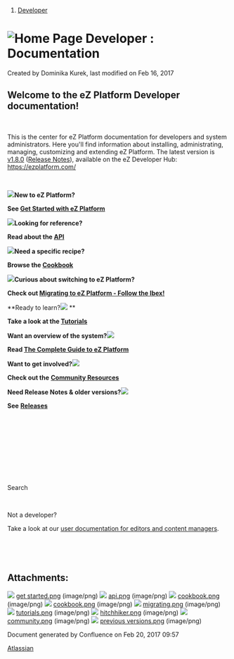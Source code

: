 1.  [Developer](index.html)

# ![Home Page](images/icons/contenttypes/home_page_16.png)  Developer : Documentation 

Created by Dominika Kurek, last modified on Feb 16, 2017

## Welcome to the eZ Platform Developer documentation!

 

This is the center for eZ Platform documentation for developers and system administrators. Here you'll find information about installing, administrating, managing, customizing and extending eZ Platform. The latest version is [v1.8.0](https://ezplatform.com/) ([Release Notes](eZ-Platform-v1.8.0_33555269.html)), available on the eZ Developer Hub: <https://ezplatform.com/>

 

**![](attachments/31429504/31431962.png)New to eZ Platform?**

**See [Get Started with eZ Platform
](Get-Started-with-eZ-Platform_31429520.html)**

**![](attachments/31429504/31431964.png)Looking for reference?**

**Read about the [API](API_31429524.html)**

**![](attachments/31429504/31431965.png)Need a specific recipe?**

**Browse the [Cookbook](Cookbook_31429528.html)**

**![](attachments/31429504/31431967.png)Curious about switching to eZ Platform?**

**Check out [Migrating to eZ Platform - Follow the Ibex!](31429532.html)**

**Ready to learn?![](attachments/31429504/31431968.png)
**

**Take a look at the [Tutorials](Tutorials_31429522.html)**

**Want an overview of the system?![](attachments/31429504/31431969.png)**

**Read [The Complete Guide to eZ Platform](The-Complete-Guide-to-eZ-Platform_31429526.html)**

**Want to get involved?![](attachments/31429504/31431970.png)**

**Check out the** **[Community Resources](Community-Resources_31429530.html)**

**Need Release Notes & older versions?![](attachments/31429504/31431971.png)**

**See** **[Releases](Releases_31429534.html)**

 

 

 

 

 

Search

 

Not a developer?

Take a look at our [user documentation for editors and content managers](https://doc.ez.no/display/USER/Documentation).

 

 

## Attachments:

![](images/icons/bullet_blue.gif) [get started.png](attachments/31429504/31431962.png) (image/png)
![](images/icons/bullet_blue.gif) [api.png](attachments/31429504/31431964.png) (image/png)
![](images/icons/bullet_blue.gif) [cookbook.png](attachments/31429504/31431966.png) (image/png)
![](images/icons/bullet_blue.gif) [cookbook.png](attachments/31429504/31431965.png) (image/png)
![](images/icons/bullet_blue.gif) [migrating.png](attachments/31429504/31431967.png) (image/png)
![](images/icons/bullet_blue.gif) [tutorials.png](attachments/31429504/31431968.png) (image/png)
![](images/icons/bullet_blue.gif) [hitchhiker.png](attachments/31429504/31431969.png) (image/png)
![](images/icons/bullet_blue.gif) [community.png](attachments/31429504/31431970.png) (image/png)
![](images/icons/bullet_blue.gif) [previous versions.png](attachments/31429504/31431971.png) (image/png)

Document generated by Confluence on Feb 20, 2017 09:57

[Atlassian](http://www.atlassian.com/)


